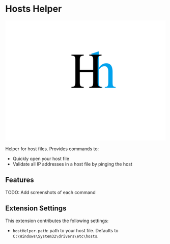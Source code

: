 # Hosts Helper

![Hosts Helper logo](resources/logo.svg)

Helper for host files. Provides commands to:

- Quickly open your host file
- Validate all IP addresses in a host file by pinging the host

## Features

TODO: Add screenshots of each command

## Extension Settings

This extension contributes the following settings:

* `hostHelper.path`: path to your host file. Defaults to `C:\Windows\System32\drivers\etc\hosts`.
